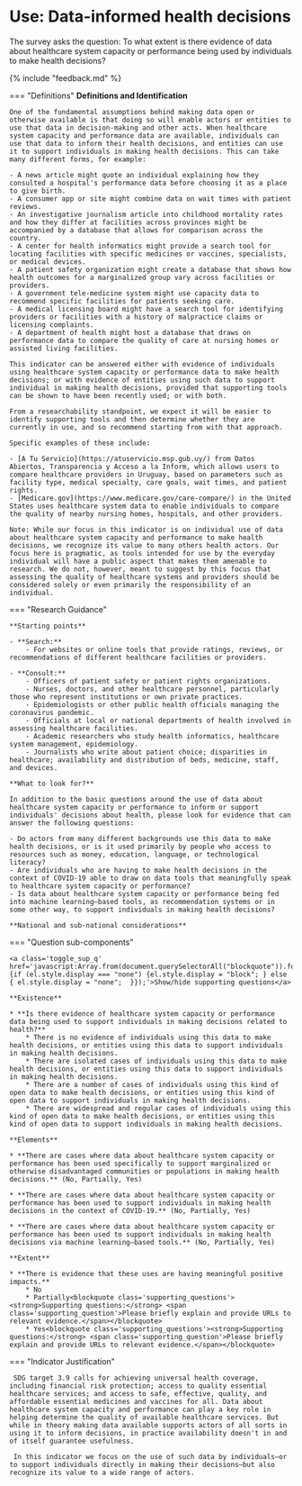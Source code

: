 # Use: Data-informed health decisions

The survey asks the question: To what extent is there evidence of data about healthcare system capacity or performance being used by individuals to make health decisions?  

{% include "feedback.md" %}


    
=== "Definitions"
    **Definitions and Identification**
    
    One of the fundamental assumptions behind making data open or otherwise available is that doing so will enable actors or entities to use that data in decision-making and other acts. When healthcare system capacity and performance data are available, individuals can use that data to inform their health decisions, and entities can use it to support individuals in making health decisions. This can take many different forms, for example:
    
    - A news article might quote an individual explaining how they consulted a hospital's performance data before choosing it as a place to give birth.
    - A consumer app or site might combine data on wait times with patient reviews.
    - An investigative journalism article into childhood mortality rates and how they differ at facilities across provinces might be accompanied by a database that allows for comparison across the country.
    - A center for health informatics might provide a search tool for locating facilities with specific medicines or vaccines, specialists, or medical devices.
    - A patient safety organization might create a database that shows how health outcomes for a marginalized group vary across facilities or providers.
    - A government tele-medicine system might use capacity data to recommend specific facilities for patients seeking care.
    - A medical licensing board might have a search tool for identifying providers or facilities with a history of malpractice claims or licensing complaints.
    - A department of health might host a database that draws on performance data to compare the quality of care at nursing homes or assisted living facilities.
    
    This indicator can be answered either with evidence of individuals using healthcare system capacity or performance data to make health decisions; or with evidence of entities using such data to support individual in making health decisions, provided that supporting tools can be shown to have been recently used; or with both. 
    
    From a researchability standpoint, we expect it will be easier to identify supporting tools and then determine whether they are currently in use, and so recommend starting from with that approach. 
    
    Specific examples of these include:
    
    - [A Tu Servicio](https://atuservicio.msp.gub.uy/) from Datos Abiertos, Transparencia y Acceso a la Inform, which allows users to compare healthcare providers in Uruguay, based on parameters such as facility type, medical specialty, care goals, wait times, and patient rights.
    - [Medicare.gov](https://www.medicare.gov/care-compare/) in the United States uses healthcare system data to enable individuals to compare the quality of nearby nursing homes, hospitals, and other providers.
    
    Note: While our focus in this indicator is on individual use of data about healthcare system capacity and performance to make health decisions, we recognize its value to many others health actors. Our focus here is pragmatic, as tools intended for use by the everyday individual will have a public aspect that makes them amenable to research. We do not, however, meant to suggest by this focus that assessing the quality of healthcare systems and providers should be considered solely or even primarily the responsibility of an individual.
    
=== "Research Guidance"
    
    **Starting points**
    
    - **Search:**
        - For websites or online tools that provide ratings, reviews, or recommendations of different healthcare facilities or providers.
    
    - **Consult:**
        - Officers of patient safety or patient rights organizations.
        - Nurses, doctors, and other healthcare personnel, particularly those who represent institutions or own private practices.
        - Epidemiologists or other public health officials managing the coronavirus pandemic.
        - Officials at local or national departments of health involved in assessing healthcare facilities.
        - Academic researchers who study health informatics, healthcare system management, epidemiology.
        - Journalists who write about patient choice; disparities in healthcare; availability and distribution of beds, medicine, staff, and devices.
    
    **What to look for?**
    
    In addition to the basic questions around the use of data about healthcare system capacity or performance to inform or support individuals' decisions about health, please look for evidence that can answer the following questions:
    
    - Do actors from many different backgrounds use this data to make health decisions, or is it used primarily by people who access to resources such as money, education, language, or technological literacy?
    - Are individuals who are having to make health decisions in the context of COVID-19 able to draw on data tools that meaningfully speak to healthcare system capacity or performance?
    - Is data about healthcare system capacity or performance being fed into machine learning–based tools, as recommendation systems or in some other way, to support individuals in making health decisions?
    
    **National and sub-national considerations**

=== "Question sub-components"

    <a class='toggle_sup_q' href='javascript:Array.from(document.querySelectorAll("blockquote")).forEach(function(el) {if (el.style.display === "none") {el.style.display = "block"; } else { el.style.display = "none";  }});'>Show/hide supporting questions</a>
    
    **Existence**
    
    * **Is there evidence of healthcare system capacity or performance data being used to support individuals in making decisions related to health?**
        * There is no evidence of individuals using this data to make health decisions, or entities using this data to support individuals in making health decisions.
        * There are isolated cases of individuals using this data to make health decisions, or entities using this data to support individuals in making health decisions.
        * There are a number of cases of individuals using this kind of open data to make health decisions, or entities using this kind of open data to support individuals in making health decisions.
        * There are widespread and regular cases of individuals using this kind of open data to make health decisions, or entities using this kind of open data to support individuals in making health decisions.
    
    **Elements**
    
    * **There are cases where data about healthcare system capacity or performance has been used specifically to support marginalized or otherwise disadvantaged communities or populations in making health decisions.** (No, Partially, Yes)
    
    * **There are cases where data about healthcare system capacity or performance has been used to support individuals in making health decisions in the context of COVID-19.** (No, Partially, Yes)
    
    * **There are cases where data about healthcare system capacity or performance has been used to support individuals in making health decisions via machine learning–based tools.** (No, Partially, Yes)
    
    **Extent**
    
    * **There is evidence that these uses are having meaningful positive impacts.**
        * No
        * Partially<blockquote class='supporting_questions'><strong>Supporting questions:</strong> <span class='supporting_question'>Please briefly explain and provide URLs to relevant evidence.</span></blockquote>
        * Yes<blockquote class='supporting_questions'><strong>Supporting questions:</strong> <span class='supporting_question'>Please briefly explain and provide URLs to relevant evidence.</span></blockquote>


=== "Indicator Justification"


     SDG target 3.9 calls for achieving universal health coverage, including financial risk protection; access to quality essential healthcare services; and access to safe, effective, quality, and affordable essential medicines and vaccines for all. Data about healthcare system capacity and performance can play a key role in helping determine the quality of available healthcare services. But while in theory making data available supports actors of all sorts in using it to inform decisions, in practice availability doesn't in and of itself guarantee usefulness.
     
     In this indicator we focus on the use of such data by individuals—or to support individuals directly in making their decisions—but also recognize its value to a wide range of actors.